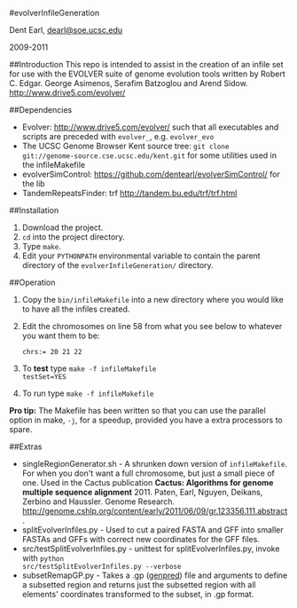 #evolverInfileGeneration

Dent Earl, dearl@soe.ucsc.edu

2009-2011

##Introduction
This repo is intended to assist in the creation of an infile
set for use with the EVOLVER suite of genome evolution tools
written by Robert C. Edgar. George Asimenos, Serafim Batzoglou 
and Arend Sidow. http://www.drive5.com/evolver/

##Dependencies
* Evolver: http://www.drive5.com/evolver/ such that all executables and scripts are preceded with <code>evolver_</code>, e.g. <code>evolver_evo</code>
* The UCSC Genome Browser Kent source tree: <code>git clone git://genome-source.cse.ucsc.edu/kent.git</code> for some utilities used in the infileMakefile
* evolverSimControl: https://github.com/dentearl/evolverSimControl/ for the lib
* TandemRepeatsFinder: trf http://tandem.bu.edu/trf/trf.html

##Installation
1. Download the project.
2. <code>cd</code> into the project directory.
3. Type <code>make</code>.
4. Edit your <code>PYTHONPATH</code> environmental variable to contain the parent directory of the <code>evolverInfileGeneration/</code> directory.

##Operation
1. Copy the <code>bin/infileMakefile</code> into a new directory where you would
like to have all the infiles created.
2. Edit the chromosomes on line 58 from what you see below to whatever you want them to be:

    <code>chrs:= 20 21 22</code>

3. To **test** type <code>make -f infileMakefile testSet=YES</code>
4. To run type <code>make -f infileMakefile</code>

**Pro tip:** The Makefile has been written so that you can use the 
parallel option in make, <code>-j</code>, for a speedup, provided you have a extra processors to spare.

##Extras
* singleRegionGenerator.sh - A shrunken down version of <code>infileMakefile</code>. For when you don't want a full chromosome, but just a small piece of one. Used in the Cactus publication **Cactus: Algorithms for genome multiple sequence alignment** 2011. Paten, Earl, Nguyen, Deikans, Zerbino and Haussler. Genome Research. http://genome.cshlp.org/content/early/2011/06/09/gr.123356.111.abstract .
* splitEvolverInfiles.py - Used to cut a paired FASTA and GFF into smaller FASTAs and GFFs with correct new coordinates for the GFF files.
* src/testSplitEvolverInfiles.py - unittest for splitEvolverInfiles.py, invoke with <code>python src/testSplitEvolverInfiles.py --verbose</code>
* subsetRemapGP.py - Takes a .gp ([genpred](http://genome.ucsc.edu/FAQ/FAQformat.html#format9)) file and arguments to define a subsetted region and returns just the subsetted region with all elements' coordinates transformed to the subset, in .gp format.
